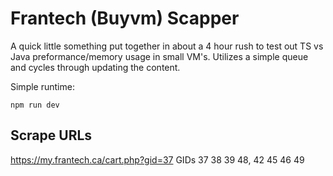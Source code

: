 # Frantech (Buyvm) Scapper

A quick little something put together in about a 4 hour rush to test out TS vs Java preformance/memory usage in small VM's. Utilizes a simple queue and cycles through updating the content.

Simple runtime:

```
npm run dev
```

## Scrape URLs

https://my.frantech.ca/cart.php?gid=37
GIDs 37 38 39 48, 42 45 46 49

